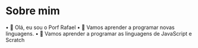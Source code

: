 # Sobre mim

• 👋 Olá, eu sou o Porf Rafael
• 👀 Vamos aprender a programar novas linguagens.
• 🌱 Vamos aprender a programar as linguagens de JavaScript e Scratch
